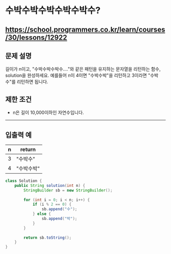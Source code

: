 # 수박수박수박수박수박수?
https://school.programmers.co.kr/learn/courses/30/lessons/12922
---
## 문제 설명
길이가 n이고, "수박수박수박수...."와 같은 패턴을 유지하는 문자열을 리턴하는 함수, solution을 완성하세요. 예를들어 n이 4이면 "수박수박"을 리턴하고 3이라면 "수박수"를 리턴하면 됩니다.

## 제한 조건
+ n은 길이 10,000이하인 자연수입니다.
---
## 입출력 예
| n	| return |
| --- | --- |
| 3	| "수박수" |
| 4	| "수박수박" |
```java
class Solution {
    public String solution(int n) {
        StringBuilder sb = new StringBuilder();
        
        for (int i = 0; i < n; i++) {
            if (i % 2 == 0) {
                sb.append("수");
            } else {
                sb.append("박");
            }
        }
        
        return sb.toString();
    }
}
```